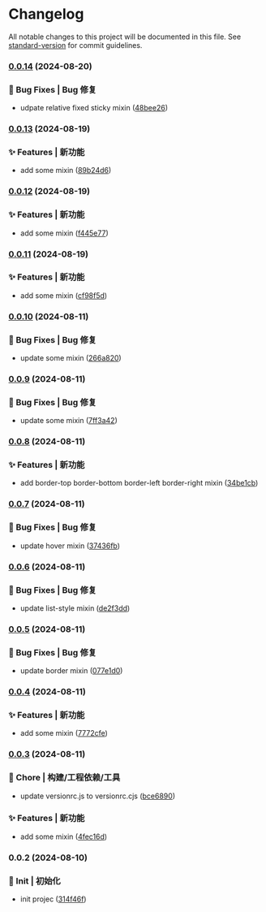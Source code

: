 # Changelog

All notable changes to this project will be documented in this file. See [standard-version](https://github.com/conventional-changelog/standard-version) for commit guidelines.

### [0.0.14](https://github.com/sao-lang/lania-utils-scss/compare/v0.0.13...v0.0.14) (2024-08-20)


### 🐛 Bug Fixes | Bug 修复

* udpate relative fixed sticky mixin ([48bee26](https://github.com/sao-lang/lania-utils-scss/commit/48bee26f00c2d255e7af0f0d4cf1aadf39bf5c3b))

### [0.0.13](https://github.com/sao-lang/lania-utils-scss/compare/v0.0.12...v0.0.13) (2024-08-19)


### ✨ Features | 新功能

* add some mixin ([89b24d6](https://github.com/sao-lang/lania-utils-scss/commit/89b24d66d3682595288b619e6e898c261f30f6b3))

### [0.0.12](https://github.com/sao-lang/lania-utils-scss/compare/v0.0.11...v0.0.12) (2024-08-19)


### ✨ Features | 新功能

* add some mixin ([f445e77](https://github.com/sao-lang/lania-utils-scss/commit/f445e77e88b47b501c2dff3644e018a21d990604))

### [0.0.11](https://github.com/sao-lang/lania-utils-scss/compare/v0.0.10...v0.0.11) (2024-08-19)


### ✨ Features | 新功能

* add some mixin ([cf98f5d](https://github.com/sao-lang/lania-utils-scss/commit/cf98f5dae9622cde5c7a5f655dc5113d4ce59c9e))

### [0.0.10](https://github.com/sao-lang/lania-utils-scss/compare/v0.0.9...v0.0.10) (2024-08-11)


### 🐛 Bug Fixes | Bug 修复

* update some mixin ([266a820](https://github.com/sao-lang/lania-utils-scss/commit/266a8205941fb3774cdada7792463bde3a8615cd))

### [0.0.9](https://github.com/sao-lang/lania-utils-scss/compare/v0.0.8...v0.0.9) (2024-08-11)


### 🐛 Bug Fixes | Bug 修复

* update some mixin ([7ff3a42](https://github.com/sao-lang/lania-utils-scss/commit/7ff3a42d29a371a9e334e1d41a1923b5d4fa3921))

### [0.0.8](https://github.com/sao-lang/lania-utils-scss/compare/v0.0.7...v0.0.8) (2024-08-11)


### ✨ Features | 新功能

* add border-top border-bottom border-left border-right mixin ([34be1cb](https://github.com/sao-lang/lania-utils-scss/commit/34be1cba0c4062c0154e0716512fedeeaa3fb01f))

### [0.0.7](https://github.com/sao-lang/lania-utils-scss/compare/v0.0.6...v0.0.7) (2024-08-11)


### 🐛 Bug Fixes | Bug 修复

* update hover mixin ([37436fb](https://github.com/sao-lang/lania-utils-scss/commit/37436fb7716a12b5ae513fdf3395c7c6e388d5af))

### [0.0.6](https://github.com/sao-lang/lania-utils-scss/compare/v0.0.5...v0.0.6) (2024-08-11)


### 🐛 Bug Fixes | Bug 修复

* update list-style mixin ([de2f3dd](https://github.com/sao-lang/lania-utils-scss/commit/de2f3dde3ef67829c6b30a56acc77b7ef4a42cd9))

### [0.0.5](https://github.com/sao-lang/lania-utils-scss/compare/v0.0.4...v0.0.5) (2024-08-11)


### 🐛 Bug Fixes | Bug 修复

* update border mixin ([077e1d0](https://github.com/sao-lang/lania-utils-scss/commit/077e1d04f15847460c9afc2671d87e4c08a5376d))

### [0.0.4](https://github.com/sao-lang/lania-utils-scss/compare/v0.0.3...v0.0.4) (2024-08-11)


### ✨ Features | 新功能

* add some mixin ([7772cfe](https://github.com/sao-lang/lania-utils-scss/commit/7772cfe7ba321a92ed78d41529f57aaf78e7180a))

### [0.0.3](https://github.com/sao-lang/lania-utils-scss/compare/v0.0.2...v0.0.3) (2024-08-11)


### 🚀 Chore | 构建/工程依赖/工具

* update versionrc.js to versionrc.cjs ([bce6890](https://github.com/sao-lang/lania-utils-scss/commit/bce68908cfb0be0994eee13ad4c8ca2f4bc5397c))


### ✨ Features | 新功能

* add some mixin ([4fec16d](https://github.com/sao-lang/lania-utils-scss/commit/4fec16d8c2b27094bcaa40329090cccbb323ef0c))

### 0.0.2 (2024-08-10)


### 🎉 Init | 初始化

* init projec ([314f46f](https://github.com/sao-lang/lania-utils-scss/commit/314f46fe7d7a586537b9745b9566bbc4000f20cd))
